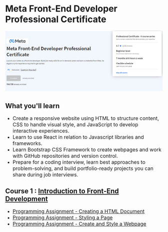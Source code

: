 # Meta Front-End Developer Professional Certificate

<img src="meta-fron-end-title.png" alt="Meta Front-End developer certificate header img"/>

## What you'll learn

-   <font size="3">Create a responsive website using HTML to structure content, CSS to handle visual style, and JavaScript to develop interactive experiences.</font>
-   <font size="3">Learn to use React in relation to Javascript libraries and frameworks.</font>
-   <font size="3">Learn Bootstrap CSS Framework to create webpages and work with GitHub repositories and version control.</font>
-   <font size="3">Prepare for a coding interview, learn best approaches to problem-solving, and build portfolio-ready projects you can share during job interviews.</font>

## Course 1 : [Introduction to Front-End Development](https://www.coursera.org/learn/introduction-to-front-end-development)

-   [<font size="3">Programming Assignment - Creating a HTML Document</font>](/Course1-Introduction-to-Front-End-Development/1-Creating-a-HTML-Document)
-   [<font size="3">Programming Assignment - Styling a Page</font>](/Course1-Introduction-to-Front-End-Development/2-Styling-a-Page)
-   [<font size="3">Programming Assignment - Create and Style a Webpage</font>](/Course1-Introduction-to-Front-End-Development/3-3-Create-and-Style-a-Webpage)
